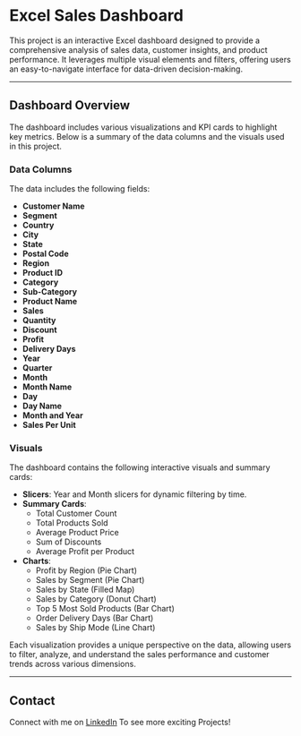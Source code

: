 # Excel Sales Dashboard

This project is an interactive Excel dashboard designed to provide a comprehensive analysis of sales data, customer insights, and product performance. It leverages multiple visual elements and filters, offering users an easy-to-navigate interface for data-driven decision-making.

---

## Dashboard Overview

The dashboard includes various visualizations and KPI cards to highlight key metrics. Below is a summary of the data columns and the visuals used in this project.

### Data Columns

The data includes the following fields:

- **Customer Name**
- **Segment**
- **Country**
- **City**
- **State**
- **Postal Code**
- **Region**
- **Product ID**
- **Category**
- **Sub-Category**
- **Product Name**
- **Sales**
- **Quantity**
- **Discount**
- **Profit**
- **Delivery Days**
- **Year**
- **Quarter**
- **Month**
- **Month Name**
- **Day**
- **Day Name**
- **Month and Year**
- **Sales Per Unit**

### Visuals

The dashboard contains the following interactive visuals and summary cards:

- **Slicers**: Year and Month slicers for dynamic filtering by time.
- **Summary Cards**:
  - Total Customer Count
  - Total Products Sold
  - Average Product Price
  - Sum of Discounts
  - Average Profit per Product
- **Charts**:
  - Profit by Region (Pie Chart)
  - Sales by Segment (Pie Chart)
  - Sales by State (Filled Map)
  - Sales by Category (Donut Chart)
  - Top 5 Most Sold Products (Bar Chart)
  - Order Delivery Days (Bar Chart)
  - Sales by Ship Mode (Line Chart)

Each visualization provides a unique perspective on the data, allowing users to filter, analyze, and understand the sales performance and customer trends across various dimensions.

---

## Contact

Connect with me on [LinkedIn](https://www.linkedin.com/in/faiq-syed-7494b5197/) To see more exciting Projects!


